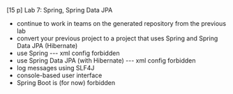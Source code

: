 [15 p] Lab 7: Spring, Spring Data JPA

- continue to work in teams on the generated repository from the previous lab
- convert your previous project to a project that uses Spring and Spring Data JPA (Hibernate)
- use Spring --- xml config forbidden
- use Spring Data JPA (with Hibernate) --- xml config forbidden
- log messages using SLF4J
- console-based user interface
- Spring Boot is (for now) forbidden
